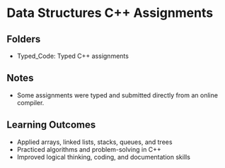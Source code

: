 # Data Structures C++ Assignments

## Folders
- Typed_Code: Typed C++ assignments

## Notes
- Some assignments were typed and submitted directly from an online compiler.

## Learning Outcomes
- Applied arrays, linked lists, stacks, queues, and trees
- Practiced algorithms and problem-solving in C++
- Improved logical thinking, coding, and documentation skills
